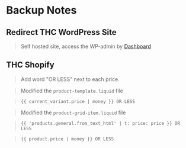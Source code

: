 # Backup Notes

## Redirect THC WordPress Site

> Self hosted site, access the WP-admin by [Dashboard](https://thehighculture.resultco.com/wp-admin/)

## THC Shopify

> Add word "OR LESS" next to each price.

> Modified the `product-template.liquid` file

> `{{ current_variant.price | money }} OR LESS`

> Modified the `product-grid-item.liquid` file

> `{{ 'products.general.from_text_html' | t: price: price }} OR LESS`

> `{{ product.price | money }} OR LESS`
